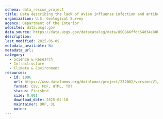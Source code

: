 ```yaml
---
schema: data_rescue_project 
title: Data describing the lack of Avian influenza infection and antibodies in Eastern Wild Turkeys (Meleagris gallopavo silvestris) sampled in Delmarva, USA
organization: U.S. Geological Survey
agency: Department of the Interior
websites: data.usgs.gov
data_source: https://data.usgs.gov/datacatalog/data/USGS66ffdc54d34e80be174ae7d1
description: 
last_modified: 2025-06-09
metadata_available: No
metadata_url: 
category:
  - Science & Research 
  - Infrastructure 
  - Climate & Environment 
resources:
  - id: 1096
    url: https://www.datalumos.org/datalumos/project/232062/version/V1/view
    format: CSV, PDF, HTML, TXT
    status: Finished
    size: 0.001
    download_date: 2025-04-18
    maintainer: DRP, DL
    notes: 
---
```

